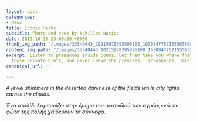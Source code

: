 ```yaml
---
layout: post
categories:
- News
title: Iconic Hacks
subtitle: Photo and text by Achilles Nasios
date: 2019-10-30 23:00:00 +0000
thumb_img_path: "/images/33540443_10215978395595100_1630847757155565568_o.jpg"
content_img_path: "/images/33540443_10215978395595100_1630847757155565568_o.jpg"
excerpt: Listen to presences inside poems. Let them take you where they will. Follow
  those private hints, and never leave the premises.  (Presences. Jalal Al-Din Rumi)
canonical_url: ''

---
```

_A jewel shimmers in the deserted darkness of the fields while city lights caress the clouds._

_Ένα στολίδι λαμπυρίζει στην έρημο του σκοταδιού των αγρών,ενώ τα φώτα της πόλης χαϊδεύουν τα σύννεφα._